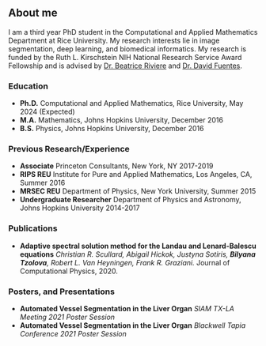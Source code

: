 ## About me

I am a third year PhD student in the Computational and Applied Mathematics Department at Rice University. My research interests lie in image segmentation, deep learning, and biomedical informatics. My research is funded by the Ruth L. Kirschstein NIH National Research Service Award Fellowship and is advised by [Dr. Beatrice Riviere](http://compm.rice.edu/people-2/beatrice-riviere/) and [Dr. David Fuentes](https://faculty.mdanderson.org/profiles/david_fuentes.html). 

####

### Education 

- **Ph.D.** Computational and Applied Mathematics, Rice University, May 2024 (Expected)
- **M.A.** Mathematics, Johns Hopkins University, December 2016
- **B.S.** Physics, Johns Hopkins University, December 2016

### Previous Research/Experience
- **Associate** Princeton Consultants, New York, NY 2017-2019
- **RIPS REU** Institute for Pure and Applied Mathematics, Los Angeles, CA, Summer 2016
- **MRSEC REU** Department of Physics, New York University, Summer 2015 
- **Undergraduate Researcher** Department of Physics and Astronomy, Johns Hopkins University 2014-2017 

### Publications
- **Adaptive spectral solution method for the Landau and Lenard-Balescu equations** _Christian R. Scullard, Abigail Hickok, Justyna Sotiris, **Bilyana Tzolova**, Robert L. Van Heyningen, Frank R. Graziani._ Journal of Computational Physics, 2020. 

### Posters, and Presentations 
- **Automated Vessel Segmentation in the Liver Organ** _SIAM TX-LA Meeting 2021 Poster Session_ 
- **Automated Vessel Segmentation in the Liver Organ** _Blackwell Tapia Conference 2021 Poster Session_ 



